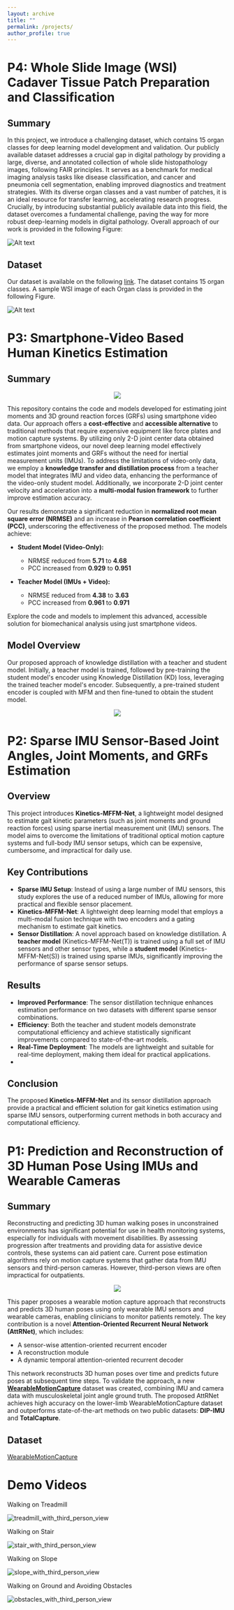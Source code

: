 ```yaml
---
layout: archive
title: ""
permalink: /projects/
author_profile: true
---
```


# **P4:** Whole Slide Image (WSI) Cadaver Tissue Patch Preparation and Classification
## Summary
In this project, we introduce a challenging dataset, which contains 15 organ classes for deep learning model development and validation. Our publicly available dataset addresses a crucial gap in digital pathology by providing a large, diverse, and annotated collection of whole slide histopathology images, following FAIR principles. It serves as a benchmark for medical imaging analysis tasks like disease classification, and cancer and pneumonia cell segmentation, enabling improved diagnostics and treatment strategies. With its diverse organ classes and a vast number of patches, it is an ideal resource for transfer learning, accelerating research progress. Crucially, by introducing substantial publicly available data into this field, the dataset overcomes a fundamental challenge, paving the way for more robust deep-learning models in digital pathology. Overall approach of our work is provided in the following Figure:

![Alt text](../images/overall_process.png)

## Dataset
Our dataset is available on the following [link](https://stars.library.ucf.edu/ucfnecropsywsi/). The dataset contains 15 organ classes. A sample WSI image of each Organ class is provided in the following Figure.

![Alt text](images/WSI_all_organs.png)

 
# **P3:** Smartphone-Video Based Human Kinetics Estimation

## Summary

<p align="center">
  <img src="Images/overall_approah.png">
</p>


This repository contains the code and models developed for estimating joint moments and 3D ground reaction forces (GRFs) using smartphone video data. Our approach offers a **cost-effective** and **accessible alternative** to traditional methods that require expensive equipment like force plates and motion capture systems. By utilizing only 2-D joint center data obtained from smartphone videos, our novel deep learning model effectively estimates joint moments and GRFs without the need for inertial measurement units (IMUs).
To address the limitations of video-only data, we employ a **knowledge transfer and distillation process** from a teacher model that integrates IMU and video data, enhancing the performance of the video-only student model. Additionally, we incorporate 2-D joint center velocity and acceleration into a **multi-modal fusion framework** to further improve estimation accuracy.

Our results demonstrate a significant reduction in **normalized root mean square error (NRMSE)** and an increase in **Pearson correlation coefficient (PCC)**, underscoring the effectiveness of the proposed method. The models achieve:

- **Student Model (Video-Only):** 
  - NRMSE reduced from **5.71** to **4.68**
  - PCC increased from **0.929** to **0.951**
  
- **Teacher Model (IMUs + Video):**
  - NRMSE reduced from **4.38** to **3.63**
  - PCC increased from **0.961** to **0.971**

Explore the code and models to implement this advanced, accessible solution for biomechanical analysis using just smartphone videos.

## Model Overview
Our proposed approach of knowledge distillation with a teacher and student model. Initially, a teacher model is trained, followed by pre-training the student model's encoder using Knowledge Distillation (KD) loss, leveraging the trained teacher model's encoder. Subsequently, a pre-trained student encoder is coupled with MFM and then fine-tuned to obtain the student model.

<p align="center">
  <img src="Images/main_fig.png">
</p>


# **P2:** Sparse IMU Sensor-Based Joint Angles, Joint Moments, and GRFs Estimation

## Overview
This project introduces **Kinetics-MFFM-Net**, a lightweight model designed to estimate gait kinetic parameters (such as joint moments and ground reaction forces) using sparse inertial measurement unit (IMU) sensors. The model aims to overcome the limitations of traditional optical motion capture systems and full-body IMU sensor setups, which can be expensive, cumbersome, and impractical for daily use.

## Key Contributions
- **Sparse IMU Setup**: Instead of using a large number of IMU sensors, this study explores the use of a reduced number of IMUs, allowing for more practical and flexible sensor placement.
- **Kinetics-MFFM-Net**: A lightweight deep learning model that employs a multi-modal fusion technique with two encoders and a gating mechanism to estimate gait kinetics.
- **Sensor Distillation**: A novel approach based on knowledge distillation. A **teacher model** (Kinetics-MFFM-Net(T)) is trained using a full set of IMU sensors and other sensor types, while a **student model** (Kinetics-MFFM-Net(S)) is trained using sparse IMUs, significantly improving the performance of sparse sensor setups.
  
## Results
- **Improved Performance**: The sensor distillation technique enhances estimation performance on two datasets with different sparse sensor combinations.
- **Efficiency**: Both the teacher and student models demonstrate computational efficiency and achieve statistically significant improvements compared to state-of-the-art models.
- **Real-Time Deployment**: The models are lightweight and suitable for real-time deployment, making them ideal for practical applications.
- 
## Conclusion
The proposed **Kinetics-MFFM-Net** and its sensor distillation approach provide a practical and efficient solution for gait kinetics estimation using sparse IMU sensors, outperforming current methods in both accuracy and computational efficiency.


# **P1:** Prediction and Reconstruction of 3D Human Pose Using IMUs and Wearable Cameras

## Summary

Reconstructing and predicting 3D human walking poses in unconstrained environments has significant potential for use in health monitoring systems, especially for individuals with movement disabilities. By assessing progression after treatments and providing data for assistive device controls, these systems can aid patient care. Current pose estimation algorithms rely on motion capture systems that gather data from IMU sensors and third-person cameras. However, third-person views are often impractical for outpatients.

<p align="center">
  <img src="Figures/Overall_approach.gif">
</p>


This paper proposes a wearable motion capture approach that reconstructs and predicts 3D human poses using only wearable IMU sensors and wearable cameras, enabling clinicians to monitor patients remotely. The key contribution is a novel **Attention-Oriented Recurrent Neural Network (AttRNet)**, which includes:
- A sensor-wise attention-oriented recurrent encoder
- A reconstruction module
- A dynamic temporal attention-oriented recurrent decoder

This network reconstructs 3D human poses over time and predicts future poses at subsequent time steps. To validate the approach, a new [**WearableMotionCapture**](https://drive.google.com/drive/folders/1JDQhw0I27_1TrkeqN7NUDGxrcIO3tT18?usp=sharing) dataset was created, combining IMU and camera data with musculoskeletal joint angle ground truth. The proposed AttRNet achieves high accuracy on the lower-limb WearableMotionCapture dataset and outperforms state-of-the-art methods on two public datasets: **DIP-IMU** and **TotalCapture**.


## Dataset

[WearableMotionCapture](https://drive.google.com/drive/folders/1JDQhw0I27_1TrkeqN7NUDGxrcIO3tT18?usp=sharing)

# Demo Videos

Walking on Treadmill

![treadmill_with_third_person_view](https://user-images.githubusercontent.com/59179258/135166324-299ab348-892a-45f4-8f18-b1c5e45c6abe.gif)

Walking on Stair

![stair_with_third_person_view](https://user-images.githubusercontent.com/59179258/135166578-9d38adc3-856e-4ba5-b68f-7f77a41848ab.gif)

Walking on Slope

![slope_with_third_person_view](https://user-images.githubusercontent.com/59179258/135167401-7d31e58f-c331-44b7-a5c0-e4bda485bc02.gif)

Walking on Ground and Avoiding Obstacles

![obstacles_with_third_person_view](https://user-images.githubusercontent.com/59179258/135167429-92b11cd0-feaa-452e-841a-e414b59c67de.gif)



